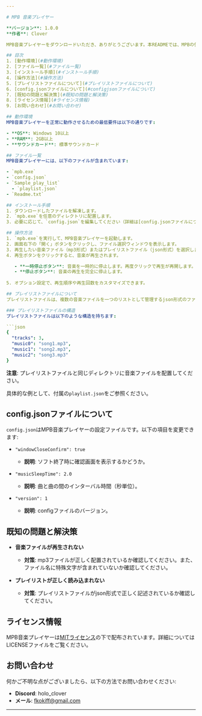 ```yaml
---

# MPB 音楽プレイヤー

**バージョン**: 1.0.0  
**作者**: Clover

MPB音楽プレイヤーをダウンロードいただき、ありがとうございます。本READMEでは、MPBの使い方や設定方法について説明します。

## 目次
1. [動作環境](#動作環境)
2. [ファイル一覧](#ファイル一覧)
3. [インストール手順](#インストール手順)
4. [操作方法](#操作方法)
5. [プレイリストファイルについて](#プレイリストファイルについて)
6. [config.jsonファイルについて](#configjsonファイルについて)
7. [既知の問題と解決策](#既知の問題と解決策)
8. [ライセンス情報](#ライセンス情報)
9. [お問い合わせ](#お問い合わせ)

## 動作環境
MPB音楽プレイヤーを正常に動作させるための最低要件は以下の通りです:

- **OS**: Windows 10以上
- **RAM**: 2GB以上
- **サウンドカード**: 標準サウンドカード

## ファイル一覧
MPB音楽プレイヤーには、以下のファイルが含まれています:

- `mpb.exe`
- `config.json`
- `Sample_play_list`
  - `playlist.json`
- `Readme.txt`

## インストール手順
1. ダウンロードしたファイルを解凍します。
2. `mpb.exe`を任意のディレクトリに配置します。
3. 必要に応じて、`config.json`を編集してください（詳細は[config.jsonファイルについて](#configjsonファイルについて)を参照）。

## 操作方法
1. `mpb.exe`を実行して、MPB音楽プレイヤーを起動します。
2. 画面右下の「開く」ボタンをクリックし、ファイル選択ウィンドウを表示します。
3. 再生したい音楽ファイル（mp3形式）またはプレイリストファイル（json形式）を選択します。
4. 再生ボタンをクリックすると、音楽が再生されます。

   - **一時停止ボタン**: 音楽を一時的に停止します。再度クリックで再生が再開します。
   - **停止ボタン**: 音楽の再生を完全に停止します。
   
5. オプション設定で、再生順序や再生回数をカスタマイズできます。

## プレイリストファイルについて
プレイリストファイルは、複数の音楽ファイルを一つのリストとして管理するjson形式のファイルです。`mpb.exe`から簡単に作成できます。

### プレイリストファイルの構造
プレイリストファイルは以下のような構造を持ちます:

```json
{
  "tracks": 3,
  "music0": "song1.mp3",
  "music1": "song2.mp3",
  "music2": "song3.mp3"
}
```

**注意**: プレイリストファイルと同じディレクトリに音楽ファイルを配置してください。

具体的な例として、付属の`playlist.json`をご参照ください。

## config.jsonファイルについて
`config.json`はMPB音楽プレイヤーの設定ファイルです。以下の項目を変更できます:

- `"windowCloseConfirm": true`  
  - **説明**: ソフト終了時に確認画面を表示するかどうか。
  
- `"musicSleepTime": 2.0`  
  - **説明**: 曲と曲の間のインターバル時間（秒単位）。
  
- `"version": 1`  
  - **説明**: configファイルのバージョン。

## 既知の問題と解決策
- **音楽ファイルが再生されない**  
  - **対策**: mp3ファイルが正しく配置されているか確認してください。また、ファイル名に特殊文字が含まれていないか確認してください。

- **プレイリストが正しく読み込まれない**  
  - **対策**: プレイリストファイルがjson形式で正しく記述されているか確認してください。

## ライセンス情報
MPB音楽プレイヤーは[MITライセンス](https://opensource.org/licenses/MIT)の下で配布されています。詳細についてはLICENSEファイルをご覧ください。

## お問い合わせ
何かご不明な点がございましたら、以下の方法でお問い合わせください:

- **Discord**: holo_clover
- **メール**: fkokiff@gmail.com

---
```


